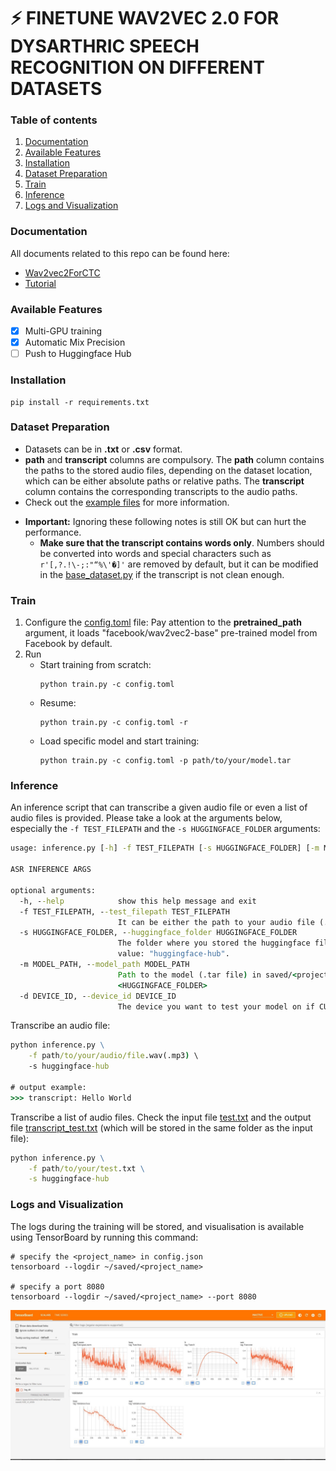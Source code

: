 # :zap: FINETUNE WAV2VEC 2.0 FOR DYSARTHRIC SPEECH RECOGNITION ON DIFFERENT DATASETS

### Table of contents
1. [Documentation](#documentation)
2. [Available Features](#feature)
3. [Installation](#installation)
4. [Dataset Preparation](#dataset_preparation)
5. [Train](#train)
6. [Inference](#inference)
7. [Logs and Visualization](#logs)


<a name = "documentation" ></a>
### Documentation
All documents related to this repo can be found here:
- [Wav2vec2ForCTC](https://huggingface.co/docs/transformers/model_doc/wav2vec2#transformers.Wav2Vec2ForCTC)
- [Tutorial](https://huggingface.co/blog/fine-tune-wav2vec2-english)

<a name = "feature" ></a>
### Available Features
- [x] Multi-GPU training
- [x] Automatic Mix Precision
- [ ] Push to Huggingface Hub

<a name = "installation" ></a>
### Installation
```
pip install -r requirements.txt
```
<a name = "dataset_preparation" ></a>
### Dataset Preparation
- Datasets can be in <b>.txt</b> or <b>.csv</b> format.
- <b>path</b> and <b>transcript</b> columns are compulsory. The <b>path</b> column contains the paths to the stored audio files, depending on the dataset location, which can be either absolute paths or relative paths. The <b>transcript</b> column contains the corresponding transcripts to the audio paths. 
- Check out the [example files](dataset_exemple) for more information.
* <b>Important:</b> Ignoring these following notes is still OK but can hurt the performance.
    - <strong>Make sure that the transcript contains words only</strong>. Numbers should be converted into words and special characters such as ```r'[,?.!\-;:"“%\'�]'``` are removed by default,  but it can be modified in the [base_dataset.py](base/base_dataset.py) if the transcript is not clean enough. 
    
<a name = "train" ></a>
### Train
1. Configure the [config.toml](config.toml) file: Pay attention to the <b>pretrained_path</b> argument, it loads "facebook/wav2vec2-base" pre-trained model from Facebook by default. 
2. Run
    - Start training from scratch:
        ```
        python train.py -c config.toml
        ```
    - Resume:
        ```
        python train.py -c config.toml -r
        ```
    - Load specific model and start training:
        ```
        python train.py -c config.toml -p path/to/your/model.tar
        ```

<a name = "inference" ></a>
### Inference
An inference script that can transcribe a given audio file or even a list of audio files is provided. Please take a look at the arguments below, especially the ```-f TEST_FILEPATH``` and the ```-s HUGGINGFACE_FOLDER``` arguments:
```cmd
usage: inference.py [-h] -f TEST_FILEPATH [-s HUGGINGFACE_FOLDER] [-m MODEL_PATH] [-d DEVICE_ID]

ASR INFERENCE ARGS

optional arguments:
  -h, --help            show this help message and exit
  -f TEST_FILEPATH, --test_filepath TEST_FILEPATH
                        It can be either the path to your audio file (.wav, .mp3) or a text file (.txt) containing a list of audio file paths.
  -s HUGGINGFACE_FOLDER, --huggingface_folder HUGGINGFACE_FOLDER
                        The folder where you stored the huggingface files. Check the <local_dir> argument of [huggingface.args] in config.toml. Default
                        value: "huggingface-hub".
  -m MODEL_PATH, --model_path MODEL_PATH
                        Path to the model (.tar file) in saved/<project_name>/checkpoints. If not provided, default uses the pytorch_model.bin in the
                        <HUGGINGFACE_FOLDER>
  -d DEVICE_ID, --device_id DEVICE_ID
                        The device you want to test your model on if CUDA is available. Otherwise, CPU is used. Default value: 0
```

Transcribe an audio file:
```cmd
python inference.py \
    -f path/to/your/audio/file.wav(.mp3) \
    -s huggingface-hub

# output example:
>>> transcript: Hello World 
```

Transcribe a list of audio files. Check the input file [test.txt](examples/inference_data_examples/test.txt) and the output file [transcript_test.txt](examples/inference_data_examples/transcript_test.txt) (which will be stored in the same folder as the input file):
```cmd
python inference.py \
    -f path/to/your/test.txt \
    -s huggingface-hub
```


<a name = "logs" ></a>
### Logs and Visualization
The logs during the training will be stored, and visualisation is available using TensorBoard by running this command:
```
# specify the <project_name> in config.json
tensorboard --logdir ~/saved/<project_name>

# specify a port 8080
tensorboard --logdir ~/saved/<project_name> --port 8080
```
![tensorboard](examples/images/tensorboard.jpeg)



